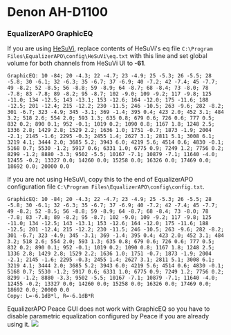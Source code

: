 # Denon AH-D1100
### EqualizerAPO GraphicEQ
If you are using [HeSuVi](https://sourceforge.net/projects/hesuvi/), replace contents of HeSuVi's eq file `C:\Program Files\EqualizerAPO\config\HeSuVi\eq.txt` with this line and set global volume for both channels from HeSuVi UI to **-61**.
```
GraphicEQ: 10 -84; 20 -4.3; 22 -4.7; 23 -4.9; 25 -5.3; 26 -5.5; 28 -5.8; 30 -6.1; 32 -6.3; 35 -6.7; 37 -6.9; 40 -7.2; 42 -7.4; 45 -7.7; 49 -8.2; 52 -8.5; 56 -8.8; 59 -8.9; 64 -8.7; 68 -8.4; 73 -8.0; 78 -7.8; 83 -7.8; 89 -8.2; 95 -8.7; 102 -9.0; 109 -9.2; 117 -9.8; 125 -11.0; 134 -12.5; 143 -13.1; 153 -12.6; 164 -12.0; 175 -11.6; 188 -12.5; 201 -12.4; 215 -12.2; 230 -11.5; 246 -10.5; 263 -9.6; 282 -8.2; 301 -6.7; 323 -4.9; 345 -3.1; 369 -1.4; 395 0.4; 423 2.0; 452 3.1; 484 3.2; 518 2.6; 554 2.0; 593 1.3; 635 0.8; 679 0.6; 726 0.6; 777 0.5; 832 0.2; 890 0.1; 952 -0.1; 1019 0.2; 1090 0.8; 1167 1.8; 1248 2.5; 1336 2.8; 1429 2.8; 1529 2.2; 1636 1.0; 1751 -0.7; 1873 -1.9; 2004 -2.1; 2145 -1.6; 2295 -0.3; 2455 1.4; 2627 3.1; 2811 5.1; 3008 6.1; 3219 4.1; 3444 2.0; 3685 5.2; 3943 6.0; 4219 5.6; 4514 0.6; 4830 -0.1; 5168 0.7; 5530 -1.2; 5917 0.6; 6331 1.0; 6775 0.9; 7249 1.2; 7756 0.2; 8299 -1.2; 8880 -3.3; 9502 -5.5; 10167 -7.1; 10879 -7.1; 11640 -4.0; 12455 -0.2; 13327 0.0; 14260 0.0; 15258 0.0; 16326 0.0; 17469 0.0; 18692 0.0; 20000 0.0
```
If you are not using HeSuVi, copy this to the end of EqualizerAPO configuration file `C:\Program Files\EqualizerAPO\config\config.txt`.
```
GraphicEQ: 10 -84; 20 -4.3; 22 -4.7; 23 -4.9; 25 -5.3; 26 -5.5; 28 -5.8; 30 -6.1; 32 -6.3; 35 -6.7; 37 -6.9; 40 -7.2; 42 -7.4; 45 -7.7; 49 -8.2; 52 -8.5; 56 -8.8; 59 -8.9; 64 -8.7; 68 -8.4; 73 -8.0; 78 -7.8; 83 -7.8; 89 -8.2; 95 -8.7; 102 -9.0; 109 -9.2; 117 -9.8; 125 -11.0; 134 -12.5; 143 -13.1; 153 -12.6; 164 -12.0; 175 -11.6; 188 -12.5; 201 -12.4; 215 -12.2; 230 -11.5; 246 -10.5; 263 -9.6; 282 -8.2; 301 -6.7; 323 -4.9; 345 -3.1; 369 -1.4; 395 0.4; 423 2.0; 452 3.1; 484 3.2; 518 2.6; 554 2.0; 593 1.3; 635 0.8; 679 0.6; 726 0.6; 777 0.5; 832 0.2; 890 0.1; 952 -0.1; 1019 0.2; 1090 0.8; 1167 1.8; 1248 2.5; 1336 2.8; 1429 2.8; 1529 2.2; 1636 1.0; 1751 -0.7; 1873 -1.9; 2004 -2.1; 2145 -1.6; 2295 -0.3; 2455 1.4; 2627 3.1; 2811 5.1; 3008 6.1; 3219 4.1; 3444 2.0; 3685 5.2; 3943 6.0; 4219 5.6; 4514 0.6; 4830 -0.1; 5168 0.7; 5530 -1.2; 5917 0.6; 6331 1.0; 6775 0.9; 7249 1.2; 7756 0.2; 8299 -1.2; 8880 -3.3; 9502 -5.5; 10167 -7.1; 10879 -7.1; 11640 -4.0; 12455 -0.2; 13327 0.0; 14260 0.0; 15258 0.0; 16326 0.0; 17469 0.0; 18692 0.0; 20000 0.0
Copy: L=-6.1dB*l, R=-6.1dB*R
```
EqualizerAPO Peace GUI does not work with GraphicEQ so you have to disable parametric equalization configured by Peace if you are already using it.
![](https://raw.githubusercontent.com/jaakkopasanen/AutoEq/master/results/Sonoma%20Model%20One/headphoncecom/onear/Denon%20AH-D1100/Denon%20AH-D1100.png)
